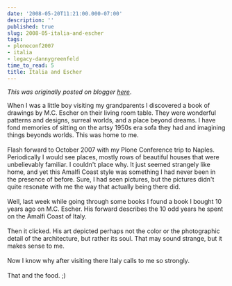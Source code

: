 ```yaml
---
date: '2008-05-20T11:21:00.000-07:00'
description: ''
published: true
slug: 2008-05-italia-and-escher
tags:
- ploneconf2007
- italia
- legacy-dannygreenfeld
time_to_read: 5
title: Italia and Escher
---
```


*This was originally posted on blogger [here](https://dannygreenfeld.blogspot.com/2008/05/italia-and-escher.html)*.

When I was a little boy visiting my grandparents I discovered a book of drawings by M.C. Escher on their living room table.  They were wonderful patterns and designs, surreal worlds, and a place beyond dreams.  I have fond memories of sitting on the artsy 1950s era sofa they had and imagining things beyonds worlds.  This was home to me.<br /><br />Flash forward to October 2007 with my Plone Conference trip to Naples.  Periodically I would see places, mostly rows of beautiful houses that were unbelievably familiar.  I couldn't place why.  It just seemed strangely like home, and yet this Amalfi Coast style was something I had never been in the presence of before.  Sure, I had seen pictures, but the pictures didn't quite resonate with me the way that actually being there did. <br /><br />Well, last week  while going through some books I found a book I bought 10 years ago on M.C. Escher.  His forward describes the 10 odd years he spent on the Amalfi Coast of Italy.   <br /><br />Then it clicked.  His art depicted perhaps not the color or the photographic detail of the architecture, but rather its soul.  That may sound strange, but it makes sense to me.<br /><br />Now I know why after visiting there Italy calls to me so strongly.<br /><br />That and the food.  ;)